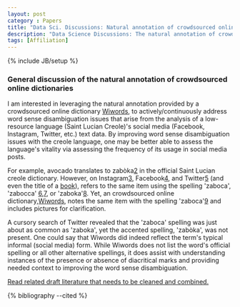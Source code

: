 ```yaml
---
layout: post
category : Papers
title: "Data Sci. Discussions: Natural annotation of crowdsourced online dictionaries"
description: "Data Science Discussions: The natural annotation of crowdsourced online dictionaries"
tags: [Affiliation]
---
```

{% include JB/setup %}


### __General discussion of the natural annotation of crowdsourced online dictionaries__


I am interested in leveraging the natural annotation provided by a crowdsourced online dictionary [Wiwords](http://wiwords.com/), to actively/continuously address word sense disambiguation issues that arise from the analysis of a low-resource language (Saint Lucian Creole)'s social media (Facebook, Instagram, Twitter, etc.) text data. By improving word sense disambiguation issues with the creole language, one may be better able to assess the language's vitality via assessing the frequency of its usage in social media posts.


For example, avocado translates to zabòka[2](https://www.webonary.org/kweyol/gfdb5d87c-f3e9-49f6-a80e-f9dddeb2e358/) in the official Saint Lucian creole dictionary. However, on Instagram[3](https://www.instagram.com/explore/tags/zaboca/?hl=en), Facebook[4](https://www.facebook.com/embracedominica/posts/known-locally-as-pear-or-zaboca-the-avocado-is-a-flowering-plant-native-to-mexic/1796956037194101/), and Twitter[5](https://twitter.com/itzbuellzfool/status/1312498381860659200) (and even the title of a [book](https://www.amazon.com/Under-Zaboca-Tree-Glynis-Guevara/dp/1771333294)), refers to the same item using the spelling 'zaboca', 'zabocca' [6](https://www.facebook.com/BarbadosCulinaryJourney/photos/avocado-or-zabocca-originally-found-in-the-deep-forests-of-south-america-and-tak/1037910523023415/g),[7](https://pdfs.semanticscholar.org/5204/05cfd523532ee8a3d9470bbeb200c17af9cc.pdf), or 'zaboka'[8](https://twitter.com/lylythervil/status/998975906738733058). Yet, an crowdsourced online dictionary,[Wiwords](http://wiwords.com/), notes the same item with the spelling 'zaboca'[9](http://wiwords.com/word/zaboca) and includes pictures for clarification.

A cursory search of Twitter revealed that the 'zaboca' spelling was just about as common as 'zaboka',  yet the accented spelling, 'zabòka', was not present. One could say that Wiwords did indeed reflect the term's typical informal (social media) form. While Wiwords does not list the word's official spelling or all other alternative spellings, it does assist with understanding instances of the presence or absence of diacritical marks and providing needed context to improving the word sense disambiguation.

[Read related draft literature that needs to be cleaned and combined.](https://llord1.github.io/2020/04/08/Altruism)


{% bibliography --cited %}